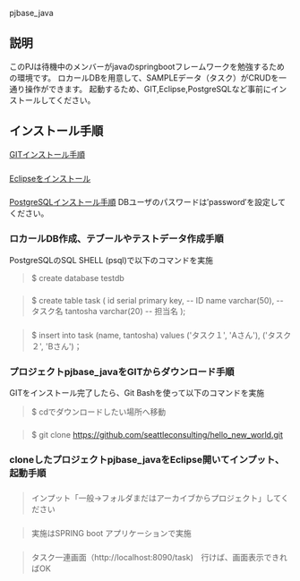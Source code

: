 pjbase_java
###
## 説明
このPJは待機中のメンバーがjavaのspringbootフレームワークを勉強するための環境です。
ロカールDBを用意して、SAMPLEデータ（タスク）がCRUDを一通り操作ができます。
起動するため、GIT,Eclipse,PostgreSQLなど事前にインストールしてください。
###
## インストール手順
[GITインストール手順](https://qiita.com/taketakekaho/items/75161e1273dca98cb4e1)
###
[Eclipseをインストール](https://oenblog.com/program/eclipse-install/#toc2)
###
[PostgreSQLインストール手順](https://programming-style.com/postgresql/reference/install-win/)
DBユーザのパスワードは′password′を設定してください。

### ロカールDB作成、テブールやテストデータ作成手順
PostgreSQLのSQL SHELL (psql)で以下のコマンドを実施
> $ create database testdb
###
> $ create table task (
>    id              serial   primary key,   -- ID
>    name            varchar(50),            -- タスク名
>    tantosha        varchar(20)             -- 担当名
>);
###
> $ insert into task (name, tantosha) values
>   ('タスク１', 'Aさん'),
>   ('タスク２', 'Bさん')；

### プロジェクトpjbase_javaをGITからダウンロード手順
GITをインストール完了したら、Git Bashを使って以下のコマンドを実施
> $ cdでダウンロードしたい場所へ移動
###
> $ git clone https://github.com/seattleconsulting/hello_new_world.git
###
### cloneしたプロジェクトpjbase_javaをEclipse開いてインプット、起動手順
###
>インプット「一般→フォルダまだはアーカイブからプロジェクト」してください
###
>  実施はSPRING boot アプリケーションで実施
###
> タスク一連画面（http://localhost:8090/task)　行けば、画面表示できればOK
